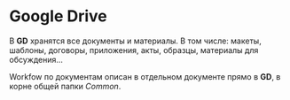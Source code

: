 # Google Drive

В **GD** хранятся все документы и материалы. В том числе: макеты, шаблоны, договоры, приложения, акты, образцы, материалы для обсуждения...

Workfow по документам описан в отдельном документе прямо в **GD**, в корне общей папки *Common*.
